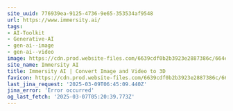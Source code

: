 ```yaml
---
site_uuid: 776939ea-9125-4736-9e65-353534af9548
url: https://www.immersity.ai/
tags:
- AI-Toolkit
- Generative-AI
- gen-ai--image
- gen-ai--video
image: https://cdn.prod.website-files.com/6639cdf0b2b3923e2887386c/664e3106d07f80a0d64e79ff_IAI_Opengraph.jpg
site_name: Immersity AI
title: Immersity AI | Convert Image and Video to 3D
favicon: https://cdn.prod.website-files.com/6639cdf0b2b3923e2887386c/66478cab0edee878c79cf0a8_IAI_FAVICON.png
last_jina_request: '2025-03-09T06:45:09.440Z'
jina_error: 'Error occurred'
og_last_fetch: '2025-03-07T05:20:39.773Z'
---
```


